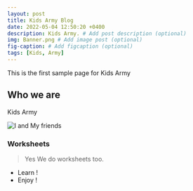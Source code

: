 ```yaml
---
layout: post
title: Kids Army Blog
date: 2022-05-04 12:50:20 +0400
description: Kids Army. # Add post description (optional)
img: Banner.png # Add image post (optional)
fig-caption: # Add figcaption (optional)
tags: [Kids, Army]
---
```

This is the first sample page for Kids Army

## Who we are
Kids Army

![I and My friends]({{site.baseurl}}/assets/img/KA-Logo.png)

### Worksheets
>Yes We do worksheets too.

* Learn !
* Enjoy !

